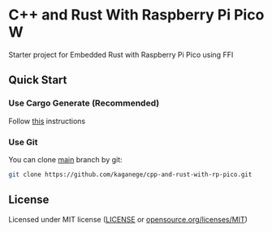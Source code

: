 # C++ and Rust With Raspberry Pi Pico W

Starter project for Embedded Rust with Raspberry Pi Pico using FFI

## Quick Start

### Use Cargo Generate (Recommended)

Follow [this](https://github.com/kaganege/cpp-and-rust-with-rp-pico/blob/template/README.md) instructions

### Use Git

You can clone [main](https://github.com/kaganege/cpp-and-rust-with-rp-pico/tree/main) branch by git:

```sh
git clone https://github.com/kaganege/cpp-and-rust-with-rp-pico.git
```

## License

Licensed under MIT license ([LICENSE](LICENSE) or [opensource.org/licenses/MIT](http://opensource.org/licenses/MIT))
